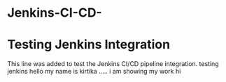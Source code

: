 # Jenkins-CI-CD-
# Testing Jenkins Integration
This line was added to test the Jenkins CI/CD pipeline integration.
testing jenkins 
hello
my name is kirtika ..... i am showing my work 
hi

